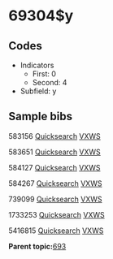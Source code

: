 # 69304$y

## Codes

-   Indicators
    -   First: 0
    -   Second: 4
-   Subfield: y

## Sample bibs

583156 [Quicksearch](https://search.library.yale.edu/catalog/583156) [VXWS](http://prodorbis.library.yale.edu:7014/vxws/GetHoldingsService?bibId=583156)

583651 [Quicksearch](https://search.library.yale.edu/catalog/583651) [VXWS](http://prodorbis.library.yale.edu:7014/vxws/GetHoldingsService?bibId=583651)

584127 [Quicksearch](https://search.library.yale.edu/catalog/584127) [VXWS](http://prodorbis.library.yale.edu:7014/vxws/GetHoldingsService?bibId=584127)

584267 [Quicksearch](https://search.library.yale.edu/catalog/584267) [VXWS](http://prodorbis.library.yale.edu:7014/vxws/GetHoldingsService?bibId=584267)

739099 [Quicksearch](https://search.library.yale.edu/catalog/739099) [VXWS](http://prodorbis.library.yale.edu:7014/vxws/GetHoldingsService?bibId=739099)

1733253 [Quicksearch](https://search.library.yale.edu/catalog/1733253) [VXWS](http://prodorbis.library.yale.edu:7014/vxws/GetHoldingsService?bibId=1733253)

5416815 [Quicksearch](https://search.library.yale.edu/catalog/5416815) [VXWS](http://prodorbis.library.yale.edu:7014/vxws/GetHoldingsService?bibId=5416815)

**Parent topic:**[693](../../tags/693/693.md)

